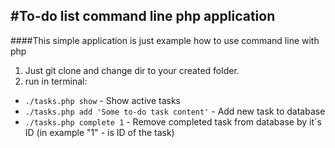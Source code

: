 #To-do list command line php application
--
####This simple application is just example how to use command line with php
1. Just git clone and change dir to your created folder.
2. run in terminal: 
- ```./tasks.php show``` - Show active tasks
- ```./tasks.php add 'Some to-do task content'``` - Add new task to database
- ```./tasks.php complete 1``` - Remove completed task from database by it`s ID (in example "1" - is ID of the task)
